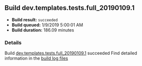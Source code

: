 ## Build dev.templates.tests.full_20190109.1
- **Build result:** `succeeded`
- **Build queued:** 1/9/2019 5:00:01 AM
- **Build duration:** 186.09 minutes
### Details
Build [dev.templates.tests.full_20190109.1](https://winappstudio.visualstudio.com/web/build.aspx?pcguid=a4ef43be-68ce-4195-a619-079b4d9834c2&builduri=vstfs%3a%2f%2f%2fBuild%2fBuild%2f26853) succeeded
Find detailed information in the [build log files](https://uwpctdiags.blob.core.windows.net/buildlogs/dev.templates.tests.full_20190109.1_logs.zip)
